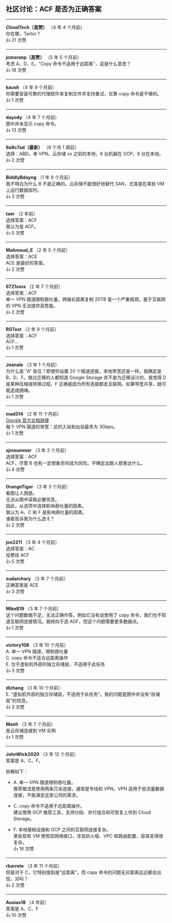 ## 社区讨论：ACF 是否为正确答案

---

**_CloudTech_（高赞）**  （4 年 4 个月前）    
你在哪，Tartor？  
👍 21 次赞

---

**jcmoranp（高赞）** （5 年 5 个月前）    
考虑 A、D、E。"Copy 命令不适用于远距离"，这是什么意思？  
👍 18 次赞

---

**kaush** （4 年 9 个月前）    
你需要安装可靠的代理软件来复制文件并支持重试，仅靠 copy 命令是不够的。  
👍 1 次赞

---

**dayody** （4 年 7 个月前）    
图中并未显示 copy 命令。  
👍 13 次赞

---

**6a8c7ad（最新）** （8 个月 1 周前）    
选择：ABD。单 VPN，云存储 vs 之前的本地，6 台机器在 GCP，9 台在本地。  
👍 2 次赞

---

**BiddlyBdoyng** （1 年 9 个月前）    
我不明白为什么 B 不是正确的。云存储不能很好地替代 SAN，尤其是在某些 VM 上运行数据库时。  
👍 3 次赞

---

**taer** （2 年前）    
选择答案：ACF    
我认为是 ACF。  
👍 5 次赞

---

**Mahmoud_E** （2 年 5 个月前）    
选择答案：ACE    
ACE 是最好的答案。  
👍 2 次赞

---

**6721sora** （2 年 7 个月前）    
选择答案：ACF    
单一 VPN 隧道限制吞吐量。跨越长距离复制 20TB 是一个严重瓶颈。基于互联网的 VPN 无法提供高性能。  
👍 2 次赞

---

**RGTest** （2 年 9 个月前）    
选择答案：ACF    
ACF...  
👍 1 次赞

---

**Joanale** （3 年 1 个月前）    
为什么是 “A” 各位？即使你设置 20 个隧道连接，本地带宽还是一样。我确定是 B、D、F。做过迁移的人都知道 Google Storage 并不是为迁移设计的，我觉得 D 是某种压缩或转换过程，F 正确是因为所有连接都走互联网。如果带宽共享，就可能造成拥堵。  
👍 1 次赞

---

**mad314** （2 年 11 个月前）  
[Google 官方文档链接](https://cloud.google.com/network-connectivity/docs/vpn/quotas#limits)    
每个 VPN 隧道的带宽：总的入站和出站最多为 3Gbps。  
👍 1 次赞

---

**sjmsummer** （3 年 2 个月前）    
选择答案：ACF    
ACF，尽管 B 也有一定想象空间成为风险。不确定出题人想表达什么。  
👍 4 次赞

---

**OrangeTiger** （3 年 3 个月前）    
看图让人困惑。    
无法从图中读取必要信息。    
因此，从选项中选择影响吞吐量的因素。    
我认为 A、C 和 F 是影响吞吐量的因素。    
谁能告诉我为什么选 E？  
👍 2 次赞

---

**joe2211** （3 年 4 个月前）    
选择答案：AC    
投票给 ACF  
👍 5 次赞

---

**sudarchary** （3 年 7 个月前）    
正确答案是 ACE  
👍 3 次赞

---

**MikeB19** （3 年 7 个月前）    
这个问题数据不足，无法正确作答。例如它没有说使用了 copy 命令，我们也不知道互联网连接情况。我倾向于选 ADF，但这个问题需要更多数据点。  
👍 1 次赞

---

**victory108** （3 年 10 个月前）    
A. 单一 VPN 隧道，限制吞吐量    
C. copy 命令不适合远距离操作    
E. 位于虚拟机外部的独立存储层，不适用于此任务  
👍 3 次赞

---

**dlzhang** （3 年 10 个月前）    
E. “虚拟机外部的独立存储层，不适用于此任务”。我的问题是图中并没有“存储层”的信息。  
👍 3 次赞

---

**Manh** （3 年 7 个月前）    
是云存储连接到 VM 实例  
👍 1 次赞

---

**JohnWick2020** （3 年 12 个月前）    
答案是 A、C、F。
  
拆解如下：

- A. 单一 VPN 隧道限制吞吐量。  
  推荐做法是使用两条冗余连接，通常是专线和 VPN。VPN 适用于低流量数据连接，不能满足这家公司的需求。

- C. copy 命令不适用于远距离操作。  
  建议使用 GCP 推荐工具，支持分段、并行组合和可恢复上传到 Cloud Storage。

- F. 本地基础设施和 GCP 之间的互联网连接复杂。  
  某些现有 VM 使用双网络接口，涉及防火墙、VPC 和路由配置，容易变得很复杂。  
👍 18 次赞

---

**rbarrote** （3 年 11 个月前）    
但是对于 C，它特别提到是“远距离”，而 copy 命令的问题无论距离远近都会出现，对吗？  
👍 2 次赞

---

**Ausias18** （4 年前）    
答案是 A、C、F  
👍 10 次赞
